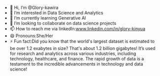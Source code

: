 - 👋 Hi, I’m @Glory-kawira
- 👀 I’m interested in Data Science and Analytics
- 🌱 I’m currently learning Generative AI
- 💞️ I’m looking to collaborate on data science projects
- 📫 How to reach me via linkedIn:www.linkedin.com/in/glory-kinyua
- 😄 Pronouns:She/Her
- ⚡ Fun fact:Did you know that the world's largest dataset is estimated to be over 1.2 exabytes in size?
  That's about 1.2 billion gigabytes! It’s used for research and analytics across various industries, including technology, healthcare, and finance.
  The rapid growth of data is a testament to the incredible advancements in technology and data science!
<!---
Glory-kawira/Glory-kawira is a ✨ special ✨ repository because its `README.md` (this file) appears on your GitHub profile.
You can click the Preview link to take a look at your changes.
--->
